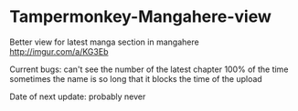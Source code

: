 # Tampermonkey-Mangahere-view
Better view for latest manga section in mangahere
http://imgur.com/a/KG3Eb

Current bugs: 
  can't see the number of the latest chapter 100% of the time
  sometimes the name is so long that it blocks the time of the upload

Date of next update:
  probably never
